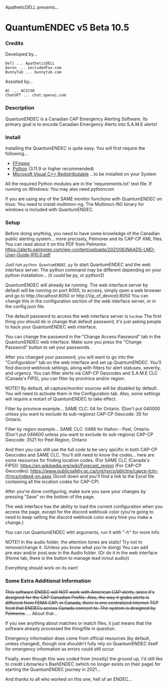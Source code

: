 ApatheticDELL presents...
# QuantumENDEC v5 Beta 10.5

### Credits
Developed by...
```
Dell ... ApatheticDELL
Aaron ... secludedfox.com
BunnyTub ... bunnytub.com
```

Assisted by...
```
AC ... AC5230
ChatGPT ... chat.openai.com
```

### Description
QuantumENDEC is a Canadian CAP Emergency Alerting Software. Its primary goal is to encode Canadian Emergency Alerts into S.A.M.E alerts!

### Install
Installing the QuantumENDEC is quite easy.
You will first require the following...
- [FFmpeg](https://www.ffmpeg.org/download.html#build-windows)
- [Python](https://www.python.org/downloads/release/python-3119/) (3.11.9 or higher recommended)
- [Microsoft Visual C++ Redistributable](https://learn.microsoft.com/en-us/cpp/windows/latest-supported-vc-redist?view=msvc-170#latest-microsoft-visual-c-redistributable-version)
...to be installed on your System

All the required Python modules are in the 'requirements.txt' text file.
If running on Windows: You may also need pythoncom

If you are using any of the SAME monitor functions with QuantumENDEC on linux: You need to install multimon-ng.
The Multimon-NG binary for windows is included with QuantumENDEC.

### Setup
Before doing anything, you need to have some knowledge of the Canadian public alerting system... more precisely, Pelmorex and its CAP-CP XML files.
You can read about it on this PDF from Pelmorex: https://alerts.pelmorex.com/wp-content/uploads/2021/06/NAADS-LMD-User-Guide-R10.0.pdf

Just run ```python QuantumENDEC.py``` to start QuantumENDEC and the web interface server.
The python command may be different depending on your python installation... (it could be py, or python3)

QuantumENDEC will already be running.
The web interface server by default will be running on port 8050, to access, simply open a web browser and go to http://localhost:8050 or http://{ip_of_device}:8050
You can change this in the configuration section of the web interface server, or in the config.json file.

The default password to access the web interface server is ```hackme```
The first thing you should do is change that default password, it's just asking people to hack your QuantumENDEC web interface.

You can change the password in the "Change Access Password" tab in the QuantumENDEC web interface.
Make sure you press the "Change Password" button to set your passwords.

After you changed your password, you will want to go into the "Configuration" tab on the web interface and set up QuantumENDEC.
You'll find discord webhook settings, along with filters for alert statuses, severity, and urgency.
You can filter alerts via CAP-CP Geocodes and S.A.M.E CLC (Canada's FIPS), you can filter by provinice and/or region.

NOTE!!
By default, all capture/monitor sources will be disabled by default. You will need to activate them in the Configuration tab.
Also, some settings will require a restart of QuantumENDEC to take effect.

Filter by province example...
SAME CLC: 04 for Ontario. (Don't put 040000 unless you want to exclude its sub-regions) 
CAP-CP Geocode: 35 for Ontario.

Filter by region example...
SAME CLC: 0466 for Halton - Peel, Ontario. (Don't put 046600 unless you want to exclude its sub-regions)
CAP-CP Geocode: 3521 for Peel Region, Ontario

And then you can still use the full code to be very spicific in both CAP-CP Geocodes and SAME CLC. You'll still need to know the codes... here are some resources for finding location codes.
(For SAME CLC (Canada's FIPS)): https://en.wikipedia.org/wiki/Forecast_region
(For CAP-CP Geocodes): https://www.publicsafety.gc.ca/cnt/rsrcs/pblctns/capcp-lctn-rfrncs/index4-en.aspx (Scroll down and you'll find a link to the Excel file containing all the location codes for CAP-CP)

After you're done configuring, make sure you save your changes by pressing "Save" on the bottom of the page.

The web interface has the ability to load the current configuration when you access the page, except for the discord webhook color (you're going to need to keep setting the discord webhook color every time you make a change.)

You can run QuantumENDEC with arguments, run it with "-h" for more info.

NOTE!!
In the audio folder, the attention tones are static! Try not to remove/change it. (Unless you know what you're doing)
You can add pre.wav and/or post.wav in the Audio folder. (Or do it in the web interface (Home tab, there is the button to manage lead in/out audio))

Everything should work on its own!

### Some Extra Additional Information
~~This software ENDEC will NOT work with American CAP alerts, since it's designed for the CAP Canadian Profile. Also, the way it grabs alerts is different from FEMA CAP, in Canada, there is one centralized internet TCP feed that ENDECs across Canada connect to. The system is designed by Pelmorex.~~ ... About that...

If you see anything about matches or match files, it just means that the software already processed the thing/file in question.

Emergency information does come from official resources (by default, unless changed), though one shouldn't fully rely on QuantumENDEC itself for emergency information as errors could still occur

Finally, even though this was coded from (mostly) the ground up, I'd still like to credit Libmarleu's BashENDEC (which no longer exists on their page) for starting the QuantumENDEC journey in 2021...

And thanks to all who worked on this one, hell of an ENDEC...
